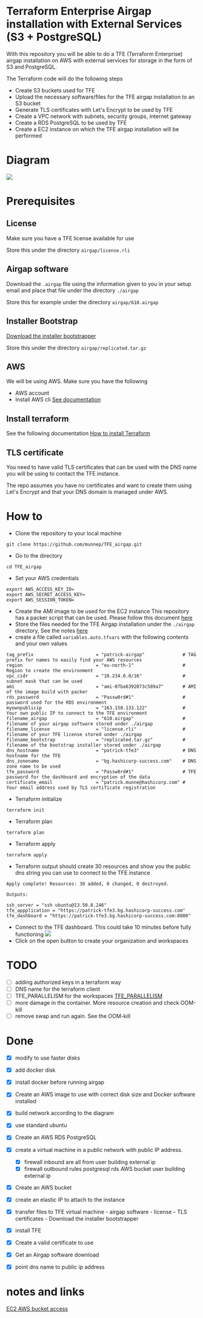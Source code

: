 # Terraform Enterprise Airgap installation with External Services (S3 + PostgreSQL)

With this repository you will be able to do a TFE (Terraform Enterprise) airgap installation on AWS with external services for storage in the form of S3 and PostgreSQL. 

The Terraform code will do the following steps

- Create S3 buckets used for TFE
- Upload the necessary software/files for the TFE airgap installation to an S3 bucket
- Generate TLS certificates with Let's Encrypt to be used by TFE
- Create a VPC network with subnets, security groups, internet gateway
- Create a RDS PostgreSQL to be used by TFE
- Create a EC2 instance on which the TFE airgap installation will be performed

# Diagram

![](diagram/diagram-airgap.png)  

# Prerequisites

## License
Make sure you have a TFE license available for use

Store this under the directory `airgap/license.rli`

## Airgap software
Download the `.airgap` file using the information given to you in your setup email and place that file under the directory `./airgap`

Store this for example under the directory `airgap/610.airgap`

## Installer Bootstrap
[Download the installer bootstrapper](https://install.terraform.io/airgap/latest.tar.gz)

Store this under the directory `airgap/replicated.tar.gz`

## AWS
We will be using AWS. Make sure you have the following
- AWS account  
- Install AWS cli [See documentation](https://docs.aws.amazon.com/cli/latest/userguide/install-cliv2.html)

## Install terraform  
See the following documentation [How to install Terraform](https://learn.hashicorp.com/tutorials/terraform/install-cli)

## TLS certificate
You need to have valid TLS certificates that can be used with the DNS name you will be using to contact the TFE instance.  
  
The repo assumes you have no certificates and want to create them using Let's Encrypt and that your DNS domain is managed under AWS. 



# How to

- Clone the repository to your local machine
```
git clone https://github.com/munnep/TFE_airgap.git
```
- Go to the directory
```
cd TFE_airgap
```
- Set your AWS credentials
```
export AWS_ACCESS_KEY_ID=
export AWS_SECRET_ACCESS_KEY=
export AWS_SESSION_TOKEN=
```
- Create the AMI image to be used for the EC2 instance
This repository has a packer script that can be used. Please follow this document [here](./packer_image_docker_installed/README.md) 
- Store the files needed for the TFE Airgap installation under the `./airgap` directory, See the notes [here](./airgap/README.md)
- create a file called `variables.auto.tfvars` with the following contents and your own values
```
tag_prefix                       = "patrick-airgap"              # TAG prefix for names to easily find your AWS resources
region                           = "eu-north-1"                  # Region to create the environment
vpc_cidr                         = "10.234.0.0/16"               # subnet mask that can be used 
ami                              = "ami-07ba6392073c589a7"       # AMI of the image build with packer 
rds_password                     = "Passw0rd#1"                  # password used for the RDS environment
myownpublicip                    = "163.158.133.122"             # Your own public IP to connect to the TFE environment
filename_airgap                  = "610.airgap"                  # filename of your airgap software stored under ./airgap
filename_license                 = "license.rli"                 # filename of your TFE license stored under ./airgap
filename_bootstrap               = "replicated.tar.gz"           # filename of the bootstrap installer stored under ./airgap
dns_hostname                     = "patrick-tfe3"                # DNS hostname for the TFE
dns_zonename                     = "bg.hashicorp-success.com"    # DNS zone name to be used
tfe_password                     = "Passw0rd#1"                  # TFE password for the dashboard and encryption of the data 
certificate_email                = "patrick.munne@hashicorp.com" # Your email address used by TLS certificate registration
```
- Terraform initialize
```
terraform init
```
- Terraform plan
```
terraform plan
```
- Terraform apply
```
terraform apply
```
- Terraform output should create 30 resources and show you the public dns string you can use to connect to the TFE instance
```
Apply complete! Resources: 30 added, 0 changed, 0 destroyed.

Outputs:

ssh_server = "ssh ubuntu@13.50.8.246"
tfe_appplication = "https://patrick-tfe3.bg.hashicorp-success.com"
tfe_dashboard = "https://patrick-tfe3.bg.hashicorp-success.com:8800"
```
- Connect to the TFE dashboard. This could take 10 minutes before fully functioning
![](media/20220516105301.png)   
- Click on the open button to create your organization and workspaces



# TODO
- [ ] adding authorized keys in a terraform way
- [ ] DNS name for the terraform client
- [ ] TFE_PARALLELISM for the workspaces [TFE_PARALLELISM](https://www.terraform.io/cloud-docs/workspaces/variables#parallelism)
- [ ] more damage in the container. More resource creation and check OOM-kill
- [ ] remove swap and run again. See the OOM-kill

# Done
- [x] modify to use faster disks
- [x] add docker disk
- [x] install docker before running airgap
- [x] Create an AWS image to use with correct disk size and Docker software installed
- [x] build network according to the diagram
- [x] use standard ubuntu 
- [x] Create an AWS RDS PostgreSQL
- [x] create a virtual machine in a public network with public IP address.
    - [x] firewall inbound are all from user building external ip
    - [x] firewall outbound rules
          postgresql rds
          AWS bucket
          user building external ip
- [x] Create an AWS bucket
- [x] create an elastic IP to attach to the instance
- [x] transfer files to TFE virtual machine
      - airgap software
      - license
      - TLS certificates
      - Download the installer bootstrapper
- [x] install TFE
- [x] Create a valid certificate to use 
- [x] Get an Airgap software download
- [x] point dns name to public ip address




# notes and links
[EC2 AWS bucket access](https://aws.amazon.com/premiumsupport/knowledge-center/ec2-instance-access-s3-bucket/)